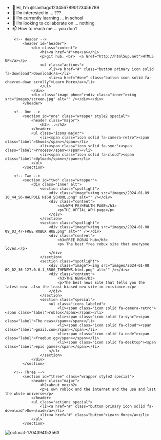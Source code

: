 - 👋 Hi, I’m @santiago1234567890123456789
- 👀 I’m interested in ... ???
- 🌱 I’m currently learning ... in school
- 💞️ I’m looking to collaborate on ... nothing
- 📫 How to reach me ... you don't


<!DOCTYPE HTML>
<!--
	Fractal by HTML5 UP
	html5up.net | @ajlkn
	Free for personal and commercial use under the CCA 3.0 license (html5up.net/license)
-->
<html>
	<head>
		<title>Fractal by HTML5 UP</title>
		<meta charset="utf-8" />
		<meta name="viewport" content="width=device-width, initial-scale=1, user-scalable=no" />
		<link rel="stylesheet" href="assets/css/main.css" />
		<noscript><link rel="stylesheet" href="assets/css/noscript.css" /></noscript>
	</head>
	<body class="is-preload">

		<!-- Header -->
			<header id="header">
				<div class="content">
					<h1><a href="#">me</a></h1>
					<p>git hub. <br>  <a href="http://html5up.net">HTML5 UP</a></p>
					<ul class="actions">
						<li><a href="#" class="button primary icon solid fa-download">Download</a></li>
						<li><a href="#one" class="button icon solid fa-chevron-down scrolly">Learn More</a></li>
					</ul>
				</div>
				<div class="image phone"><div class="inner"><img src="images/screen.jpg" alt="" /></div></div>
			</header>

		<!-- One -->
			<section id="one" class="wrapper style2 special">
				<header class="major">
					<h2>...</h2>
				</header>
				<ul class="icons major">
					<li><span class="icon solid fa-camera-retro"><span class="label">Shoot</span></span></li>
					<li><span class="icon solid fa-sync"><span class="label">Process</span></span></li>
					<li><span class="icon solid fa-cloud"><span class="label">Upload</span></span></li>
				</ul>
			</section>

		<!-- Two -->
			<section id="two" class="wrapper">
				<div class="inner alt">
					<section class="spotlight">
						<div class="image"><img src="images/2024-01-09 10_44_56-WALPOLE HIGH SCHOOL.png" alt="" /></div>
						<div class="content">
							<h3>WPH PE/HEALTH PAGE</h3>
							<p>THE OFFIAL WPH page</p>
						</div>
					</section>
					<section class="spotlight">
						<div class="image"><img src="images/2024-01-08 09_03_47-FREE ROBUX HUB.png" alt="" /></div>
						<div class="content">
							<h3>FREE ROBUX hub</h3>
							<p> The best free robux site that everyone loves.</p>
						</div>
					</section>
					<section class="spotlight">
						<div class="image"><img src="images/2024-01-08 09_02_36-127.0.0.1_5500_THENEWS.html.png" alt="" /></div>
						<div class="content">
							<h3>THE NEWS</h3>
							<p>The best news site that tells you the latest new. also the least biased new site in existance.</p>
						</div>
					</section>
					<section class="special">
						<ul class="icons labeled">
							<li><span class="icon solid fa-camera-retro"><span class="label">roblox</span></span></li>
							<li><span class="icon solid fa-sync"><span class="label">The news</span></span></li>
							<li><span class="icon solid fa-cloud"><span class="label">gmail.com</span></span></li>
							<li><span class="icon solid fa-code"><span class="label">freebux.gg</span></span></li>
							<li><span class="icon solid fa-desktop"><span class="label">epic games</span></span></li>
						</ul>
					</section>
				</div>
			</section>

		<!-- Three -->
			<section id="three" class="wrapper style2 special">
				<header class="major">
					<h2>about me</h2>
					<p>I own roblox and the internet and the usa and last the whole universe</p>
				</header>
				<ul class="actions special">
					<li><a href="#" class="button primary icon solid fa-download">Download</a></li>
					<li><a href="#" class="button">Learn More</a></li>
				</ul>
			</section>





<!---
santiago1234567890123456789/santiago1234567890123456789 is a ✨ special ✨ repository because its `README.md` (this file) appears on your GitHub profile.
You can click the Preview link to take a look at your changes.
--->

![octocat-1704394153563](https://github.com/santiago1234567890123456789/santiago1234567890123456789/assets/143630540/59a65e75-6bab-471d-ab0b-e20b0b94bb90)
